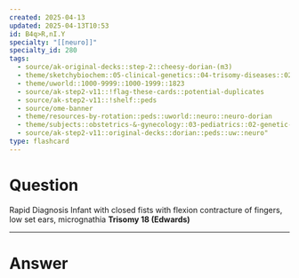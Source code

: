 ```yaml
---
created: 2025-04-13
updated: 2025-04-13T10:53
id: B4q>R,nI.Y
specialty: "[[neuro]]"
specialty_id: 280
tags:
  - source/ak-original-decks::step-2::cheesy-dorian-(m3)
  - theme/sketchybiochem::05-clinical-genetics::04-trisomy-diseases::02-edwards-&-patau-syndromes
  - theme/uworld::1000-9999::1000-1999::1823
  - source/ak-step2-v11::!flag-these-cards::potential-duplicates
  - source/ak-step2-v11::!shelf::peds
  - source/ome-banner
  - theme/resources-by-rotation::peds::uworld::neuro::neuro-dorian
  - theme/subjects::obstetrics-&-gynecology::03-pediatrics::02-genetic-disorders::edwards-syndrome
  - source/ak-step2-v11::original-decks::dorian::peds::uw::neuro"
type: flashcard
---
```


# Question
Rapid Diagnosis   Infant with closed fists with flexion contracture of fingers, low set ears, micrognathia   **Trisomy 18 (Edwards)**

---

# Answer
